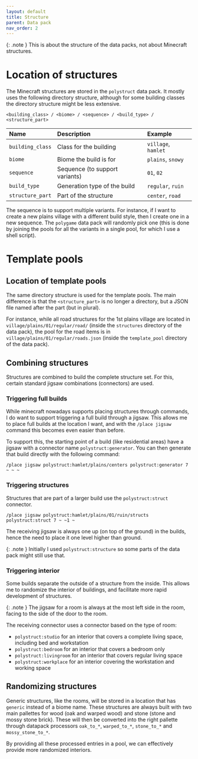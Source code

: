 ```yaml
---
layout: default
title: Structure
parent: Data pack
nav_order: 2
---
```


{: .note }
This is about the structure of the data packs, not about Minecraft structures.

# Location of structures

The Minecraft structures are stored in the `polystruct` data pack. It mostly
uses the following directory structure, although for some building classes the
directory structure might be less extensive.

```
<building_class> / <biome> / <sequence> / <build_type> / <structure_part>
```

| Name             | Description                    | Example             |
|:-----------------|:-------------------------------|:--------------------|
| `building_class` | Class for the building         | `village`, `hamlet` |
| `biome`          | Biome the build is for         | `plains`, `snowy`   |
| `sequence`       | Sequence (to support variants) | `01`, `02`          |
| `build_type`     | Generation type of the build   | `regular`, `ruin`   |
| `structure_part` | Part of the structure          | `center`, `road`    |

The sequence is to support multiple variants. For instance, if I want to create
a new plains village with a different build style, then I create one in a new
sequence. The `polygame` data pack will randomly pick one (this is done by
joining the pools for all the variants in a single pool, for which I use a
shell script).

# Template pools

## Location of template pools

The same directory structure is used for the template pools. The main
difference is that the `<structure_part>` is no longer a directory, but a JSON
file named after the part (but in plural).

For instance, while all road structures for the 1st plains village are located
in `village/plains/01/regular/road/` (inside the `structures` directory of the
data pack), the pool for the road items is in
`village/plains/01/regular/roads.json` (inside the `template_pool` directory of
the data pack).

## Combining structures

Structures are combined to build the complete structure set. For this, certain
standard jigsaw combinations (connectors) are used.

### Triggering full builds

While minecraft nowadays supports placing structures through commands, I do
want to support triggering a full build through a jigsaw. This allows me to
place full builds at the location I want, and with the `/place jigsaw` command
this becomes even easier than before.

To support this, the starting point of a build (like residential areas) have
a jigsaw with a connector name `polystruct:generator`. You can then generate
that build directly with the following command:

```
/place jigsaw polystruct:hamlet/plains/centers polystruct:generator 7 ~ ~ ~
```

### Triggering structures

Structures that are part of a larger build use the `polystruct:struct` connector.

```
/place jigsaw polystruct:hamlet/plains/01/ruin/structs polystruct:struct 7 ~ ~1 ~
```

The receiving jigsaw is always one up (on top of the ground) in the builds, hence
the need to place it one level higher than ground.

{: .note }
Initially I used `polystruct:structure` so some parts of the data pack might
still use that.

### Triggering interior

Some builds separate the outside of a structure from the inside. This allows me
to randomize the interior of buildings, and facilitate more rapid development
of structures.

{: .note }
The jigsaw for a room is always at the most left side in the room, facing
to the side of the door to the room.

The receiving connector uses a connector based on the type of room:

* `polystruct:studio` for an interior that covers a complete living space,
  including bed and workstation
* `polystruct:bedroom` for an interior that covers a bedroom only
* `polystruct:livingroom` for an interior that covers regular living space
* `polystruct:workplace` for an interior covering the workstation and working space

## Randomizing structures

Generic structures, like the rooms, will be stored in a location that has `generic`
instead of a biome name. These structures are always built with two main pallettes
for wood (oak and warped wood) and stone (stone and mossy stone brick). These will
then be converted into the right pallette through datapack processors `oak_to_*`,
`warped_to_*`, `stone_to_*` and `mossy_stone_to_*`.

By providing all these processed entries in a pool, we can effectively provide more
randomized interiors.



